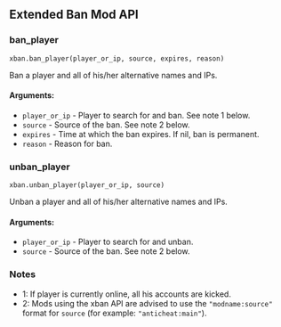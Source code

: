 
## Extended Ban Mod API

### ban_player

`xban.ban_player(player_or_ip, source, expires, reason)`

Ban a player and all of his/her alternative names and IPs.

#### Arguments:

* `player_or_ip` - Player to search for and ban. See note 1 below.
* `source` - Source of the ban. See note 2 below.
* `expires` - Time at which the ban expires. If nil, ban is permanent.
* `reason` - Reason for ban.

### unban_player

`xban.unban_player(player_or_ip, source)`

Unban a player and all of his/her alternative names and IPs.

#### Arguments:

* `player_or_ip` - Player to search for and unban.
* `source` - Source of the ban. See note 2 below.

### Notes

* 1: If player is currently online, all his accounts are kicked.
* 2: Mods using the xban API are advised to use the `"modname:source"`
format for `source` (for example: `"anticheat:main"`).
